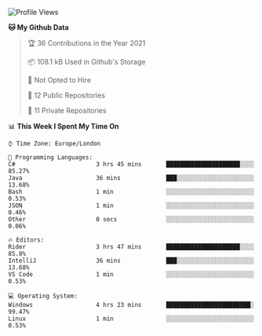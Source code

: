 <!--START_SECTION:waka-->
![Profile Views](http://img.shields.io/badge/Profile%20Views-0-blue)

**🐱 My Github Data** 

> 🏆 36 Contributions in the Year 2021
 > 
> 📦 108.1 kB Used in Github's Storage 
 > 
> 🚫 Not Opted to Hire
 > 
> 📜 12 Public Repositories 
 > 
> 🔑 11 Private Repositories  
 > 
📊 **This Week I Spent My Time On** 

```text
⌚︎ Time Zone: Europe/London

💬 Programming Languages: 
C#                       3 hrs 45 mins       █████████████████████░░░░   85.27% 
Java                     36 mins             ███░░░░░░░░░░░░░░░░░░░░░░   13.68% 
Bash                     1 min               ░░░░░░░░░░░░░░░░░░░░░░░░░   0.53% 
JSON                     1 min               ░░░░░░░░░░░░░░░░░░░░░░░░░   0.46% 
Other                    0 secs              ░░░░░░░░░░░░░░░░░░░░░░░░░   0.06%

🔥 Editors: 
Rider                    3 hrs 47 mins       █████████████████████░░░░   85.8% 
IntelliJ                 36 mins             ███░░░░░░░░░░░░░░░░░░░░░░   13.68% 
VS Code                  1 min               ░░░░░░░░░░░░░░░░░░░░░░░░░   0.53%

💻 Operating System: 
Windows                  4 hrs 23 mins       ████████████████████████░   99.47% 
Linux                    1 min               ░░░░░░░░░░░░░░░░░░░░░░░░░   0.53%

```


<!--END_SECTION:waka-->